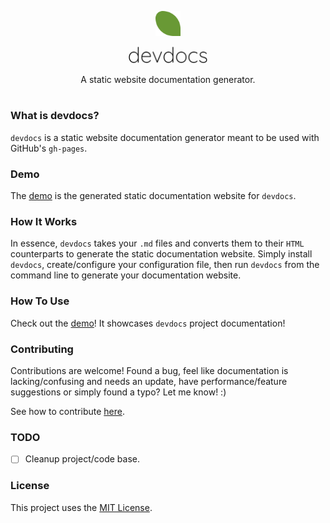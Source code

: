 <p align="center"><img src="./docs/branding/leaf-216.png?raw=true" alt="logo-leaf" title="something" width="8%"></p>
<p align="center"><img src="./docs/branding/text.png?raw=true" alt="logo-text" title="something" width="25%"></p>
<p align="center">A static website documentation generator.</p>
<h1></h1>

### What is devdocs?

`devdocs` is a static website documentation generator meant to be used with GitHub's `gh-pages`.

### Demo

The [demo](https://cgabriel5.github.io/devdocs/) is the generated static documentation website for `devdocs`.

### How It Works

In essence, `devdocs` takes your `.md` files and converts them to their `HTML` counterparts to generate the static documentation website. Simply install `devdocs`, create/configure your configuration file, then run `devdocs` from the command line to generate your documentation website.

### How To Use

Check out the [demo](https://cgabriel5.github.io/devdocs/)! It showcases `devdocs` project documentation!

### Contributing

Contributions are welcome! Found a bug, feel like documentation is lacking/confusing and needs an update, have performance/feature suggestions or simply found a typo? Let me know! :)

See how to contribute [here](https://github.com/cgabriel5/devdocs/blob/master/CONTRIBUTING.md).

### TODO

- [ ] Cleanup project/code base.

### License

This project uses the [MIT License](https://github.com/cgabriel5/devdocs/blob/master/LICENSE.txt).
